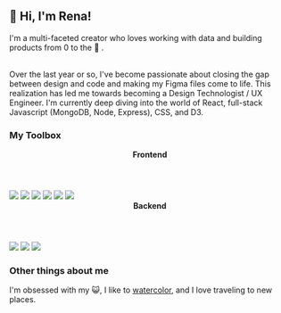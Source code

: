 <h2>👋 Hi, I'm Rena!</h2>
I'm a multi-faceted creator who loves working with data and building products from 0 to the 🌛 .

<br>Over the last year or so, I've become passionate about closing the gap between design and code and making my Figma files come to life. This realization has led me towards becoming a Design Technologist / UX Engineer. I'm currently deep diving into the world of React, full-stack Javascript (MongoDB, Node, Express), CSS, and D3.

<h3>My Toolbox</h3>
<header><b>Frontend</b></header>
<div style="display:inline">
<img src="https://img.shields.io/badge/react-%2320232a.svg?style=for-the-badge&logo=react&logoColor=%2361DAFB">
<img src="https://img.shields.io/badge/javascript-%23323330.svg?style=for-the-badge&logo=javascript&logoColor=%23F7DF1E">
<img src="https://img.shields.io/badge/css3-%231572B6.svg?style=for-the-badge&logo=css3&logoColor=white">
<img src="https://img.shields.io/badge/figma-%23F24E1E.svg?style=for-the-badge&logo=figma&logoColor=white">
<img src="https://img.shields.io/badge/webpack-%238DD6F9.svg?style=for-the-badge&logo=webpack&logoColor=black">
<img src="https://img.shields.io/badge/html5-%23E34F26.svg?style=for-the-badge&logo=html5&logoColor=white">
</div>

<header><b>Backend</b></header>
<div style="display:inline">
<img src="https://img.shields.io/badge/express.js-%23404d59.svg?style=for-the-badge&logo=express&logoColor=%2361DAFB">
<img src="https://img.shields.io/badge/node.js-6DA55F?style=for-the-badge&logo=node.js&logoColor=white">
<img src="https://img.shields.io/badge/MongoDB-%234ea94b.svg?style=for-the-badge&logo=mongodb&logoColor=white">
</div>

<h3>Other things about me</h3>
I'm obsessed with my 😺, I like to <a href="www.instagram.com/renakuai">watercolor</a>, and I love traveling to new places.
